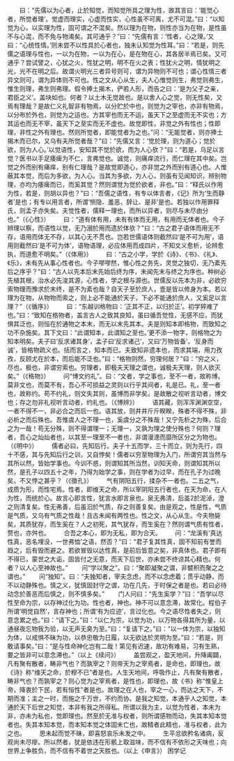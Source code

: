 <!-- { "loadSidebar": true } -->
　　曰：“先儒以为心者，止於知觉，而知觉所具之理为性，故其言曰：‘能觉心者，所觉者理’。觉虚而理实，心虚而性实，心性虽不可离，尤不可混。”曰：“以知觉为心，以实理为性，固可谓之不混矣。然以理为在物，则性亦当为在物，是性虽不与心混，而不免与物淆矣。其可通乎？”曰：“先儒有言：‘性者，心之理。’又曰：“心统性情。’则未尝不以性具於心者也，独未认知觉为性耳。”曰：“若是，则先儒之语理与性也，一以为在物，一以为在心，是在物在心，其各居半焉已矣。又可通乎？尝试譬之，心犹之火，性犹之明，明不在火之表；性犹火之明，情犹明之光，光不在明之后。故谓火明光三者异号则可，谓为异物则不可也；谓心性情三者异文则可，谓为异体则不可也。性之文从心从生，夫人心惟觉则生，弗觉则弗生，惟生则理，弗生则弗理。假令捧土揭木，俨若人形，而告之曰：‘是为父子之亲，君臣之义’。盖块如也。何者？以土木无觉故也。是以舍人心之觉，则无性矣，又焉有理哉？是故仁义礼智非有物焉，以分贮於中也，则觉为之宰也，亦非有物焉，以分布於外也，则觉为之运也。方其宰也而无不运，虽天下之至虚而无不实也；方其运也而无不宰，虽天下之至实而无不虚也。故觉即性，非觉之外有性也；性即理，非性之外有理也。然则所觉者，即能觉者为之也。”问：“无能觉者，则亦捧土揭木而已尔，又乌有夫所觉者哉？”曰：“先儒又言：‘觉於理，则为道心；觉於欲，则为人心。’以觉语性，安知其不觉於欲，而为人心欤？”曰：“若是，乌足以言觉？医书以手足痿痺为不仁，言弗觉也。诚觉，则痛痒流行，而仁理在其中矣。岂觉之外而别有痛痒，别有仁理哉？是故觉即道心，亦非觉之外而别有道心也。人惟蔽其本觉，而后为多欲，为人心。当其为多欲，为人心，则虽有见闻知识，辨别物理，亦均为痿痺而已，而奚其觉？然则谓觉为觉於欲者，非也。”曰：“释氏以作用为性，若是，则胡以异也？”曰：“吾儒之语性，有专以体言者，《记》所为‘生而静者’是也；有专以用言者，所谓‘恻隐、羞恶、辞让、是非’是也。若独以作用罪释氏，则孟子亦失矣。夫觉性者，儒释一理也，而所以异者，则尽与未尽由分也。”（《心性》）
　　曰：“道有体有用，未有有体而无用，有用而无体者也。今子辨理以察，而语性以觉，无乃溺於用而遗於体欤？”曰：“古之君子语体而用无不存，语用而体无不存，以其心无不贯也。岂若世儒语体则截然曰‘是不可为用’，语用则截然曰‘是不可为体’，语物语理，必应体用而成四片，不知文义愈析，论辨愈执，而道愈不明矣。”（《体用》）
　　曰：“古之小学，学於《诗》、《书》、《礼》、《乐》，未有先从事心性者也。今子嘐嘐然，惟心性之务先，灵觉之独切，无乃紊先后之序乎？”曰：“古人以先本后末先始后终为序，未闻先末与终之为序也。种树必先植其根，治水必先浚其源，心性者，学之根与源也。世儒反以先本为非，必欲穷索物理而豫求於末终，是不为紊也哉？自天子至於庶人，壹是皆以修身为本。若以理为在物，从物物而索之，则上必不能通於天子，下必不能通於庶人，又奚足以言理？”（《循序》）
　　曰：“东越训格物曰：‘正其不正，以归於正’。初学猝难了也。”曰：“致知在格物者，盖言古人之致其良知，虽曰循吾觉性，无感不应，而犹惧其泛也，则恒在於通物之本末，而无以末先其本。夫是则知本即格物，而致知之功不杂施矣。其下文曰：“此谓知本，此谓知之至也。’更不添一物字，则格物之为知本明矣。夫子曰‘反求诸其身’，孟子曰‘反求诸己’，又曰‘万物皆备’，‘反身而诚’，皆格物疏义也。括而言之，知本而已。夫致知非遗本也，而求其端，用力孜孜，反顾尤在於本，而后能不泛也。”曰：“格物则然，穷理何居？”曰：“穷之义，尽也，极也，非谓穷索也。穷理者，即极夫天理之谓也，诚极夫天理，则人欲灭矣。”（《格物》）
　　问“博文约礼”。曰：“文者，学之事也，至不一者，故称博。莫非文也，而莫不有，吾心不可损益之灵则以行乎其间者，礼是已。礼，至一者也，故称约。苟不约礼，则文失其则，虽博而非学矣。是故散之视听言动者，博文也；存之勿非礼视听言动者，约礼也。（《博辨》）
　　语其藏，则浑浑渊渊空空，一者不得不一，非必合之而后一也。语其放，则井井斤斤睽睽，殊者不得不殊，非必析之而后殊也。吾惟虞人之不理一也，奚虞分之不殊哉！又宁先析之为殊，后合之为一哉！苟无分殊，则不得谓理一；无理一，又孰为理之使分殊也？何则？理者，吾心之灿灿者也，以其至一理至不一者也，非谓漫漶而靡所区分之为物也。（《明中》）
　　儒者必曰，先知后行。夫子十五而学，三十而立，则为先行，四十不感，其与先知后行之训，又自悖矣！儒者以穷至物理为入门，所谓穷其当然与其所以然，皆始学事也。今训不惑，则谓知其所当然，训知天命，则谓知其所以然，是孔子以四五十之年，乃得为始学之事，则在学者为过早，而在孔子为过晚矣，不又悖之甚乎？（《徵孔》）
　　气有阴阳五行，揉杂不一者也。二五之气，成质为形，而性宅焉。性者，即维天之命，所以宰阴阳五行者也，在天为命，在人为性，而统於心。故言心即言性，犹言水即言泉也。泉无弗清，后虽2於泥淖，澄之则清复矣。性无弗善，后虽汩於气质，存之则善复矣。由是观之，性是性，气质是气质，又乌有气质之性哉！且古未闻有两性也。性之文，从心从生。今夫物毙矣，其质犹存，而生奚在？人之初死，其气犹存，而生奚在？然则谓气质有性者，赘也，亦舛也。
　　合吾之本心，即为无私，即为合天。
　　问：“龙溪有‘真达性真，恶名埋没，一世弗恤’之语，然否？”曰：“君子复其性真，固不知前有誉而趋之，后有毁而避之。若欲冒毁以达性真，是前后皆意之矣，非真体也。君子即有不得已，蒙世之大诟，固皆付之无意，而天下后世，亦未尝不终谅其心精也。何者？以人心至神故也。”
　　问“学以聚之”。曰：“聚即凝聚之谓，非襞积而聚之之谓也。”
　　问“独知”。曰：“夫独知者，宰夫念虑，而不以念虑着；贯乎动静，而不以动静殊也。慎之义，犹慎固封守之谓，功在几先，于时保之者是也。若曰必待动念於善恶而后慎之，则不慎多矣。”
　　门人问曰：“先生奚学？”曰：“吾学以尽性至命为宗，以存神过化为功。性也者，神也。神不可以意念滞，故常化。程伯子所谓‘明觉自然’，言存神也；所谓‘有为应迹’，言过化也。今之语尽性者失之，则意念累之也。”曰：“请下之。”曰：“以仁为宗，以觉为功，以万物各得其所为量，以通昼夜忘物我为验，以无声无臭为至。”曰：“复请下之。”曰：“以一体为宗，以独知为体，以戒惧不昧为功，以恭忠敬为日履，以无欲达於灵明为至。”曰：“若是，则敢请事矣。”曰：“是与性命神化岂有二哉！第见有迟速，故功有难易，习有生熟，要之皆非可以意念滞也。”（以上《续问》）
　　盖尝观之，盈天地间，升降阖闢，凡有聚有散者，畴非气也？而孰宰之？则帝天为之宰焉者，是命也，即理也，故《诗》称“维天之命，於穆不已”者是也。人生天地间，呼吸作止，凡有聚有散者，畴非气也？而孰宰之？则心觉为之宰焉者，是性也，即理也，故《书》称“惟皇上帝，降衷於下民，若有恒性”者是也。故理之在人也，宰之一心，而达之天下，不期而准；主之一时，而施之千万世，不约而协。是我之知觉，本通乎人之知觉，本通於天下后世之知觉，本非有我之所得私。所谓以我为主，以觉为性者，本未为非，亦未为私也，觉即理也。然至於无准与权者，则所谓感物而动，失其本知本觉者也。失其本知本觉，而本知本觉之体固未亡也，故精者此精也，准与权者，此为之也。
　　思未起而觉不昧，即喜怒哀乐未发之中。
　　生平忿欲矜名诸病，反观尚未尽瘳。所以然者，犹是依违在形骸上取滋味，而不信有不依形之天味也；向世界上争胜负，而不信有不着世之天胜也。（以上《申言》）
困学记

